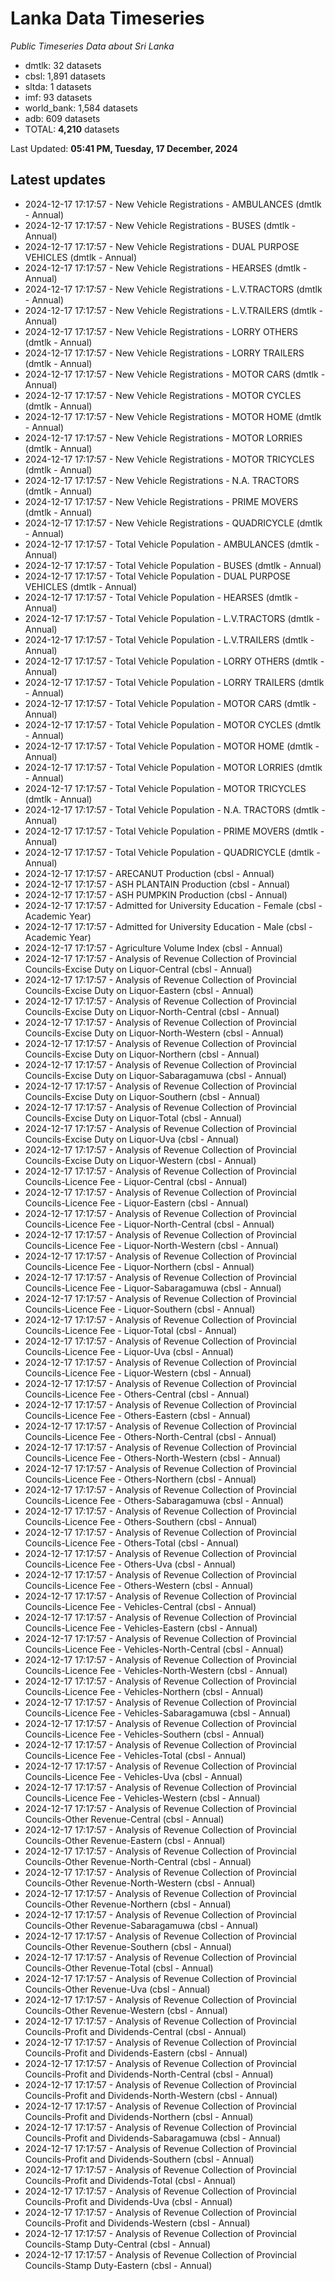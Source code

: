 # Lanka Data Timeseries
*Public Timeseries Data about Sri Lanka*

* dmtlk: 32 datasets
* cbsl: 1,891 datasets
* sltda: 1 datasets
* imf: 93 datasets
* world_bank: 1,584 datasets
* adb: 609 datasets
* TOTAL: **4,210** datasets

Last Updated: **05:41 PM, Tuesday, 17 December, 2024**

## Latest updates

* 2024-12-17 17:17:57 - New Vehicle Registrations - AMBULANCES (dmtlk - Annual)
* 2024-12-17 17:17:57 - New Vehicle Registrations - BUSES (dmtlk - Annual)
* 2024-12-17 17:17:57 - New Vehicle Registrations - DUAL PURPOSE VEHICLES (dmtlk - Annual)
* 2024-12-17 17:17:57 - New Vehicle Registrations - HEARSES (dmtlk - Annual)
* 2024-12-17 17:17:57 - New Vehicle Registrations - L.V.TRACTORS (dmtlk - Annual)
* 2024-12-17 17:17:57 - New Vehicle Registrations - L.V.TRAILERS (dmtlk - Annual)
* 2024-12-17 17:17:57 - New Vehicle Registrations - LORRY OTHERS (dmtlk - Annual)
* 2024-12-17 17:17:57 - New Vehicle Registrations - LORRY TRAILERS (dmtlk - Annual)
* 2024-12-17 17:17:57 - New Vehicle Registrations - MOTOR CARS (dmtlk - Annual)
* 2024-12-17 17:17:57 - New Vehicle Registrations - MOTOR CYCLES (dmtlk - Annual)
* 2024-12-17 17:17:57 - New Vehicle Registrations - MOTOR HOME (dmtlk - Annual)
* 2024-12-17 17:17:57 - New Vehicle Registrations - MOTOR LORRIES (dmtlk - Annual)
* 2024-12-17 17:17:57 - New Vehicle Registrations - MOTOR TRICYCLES (dmtlk - Annual)
* 2024-12-17 17:17:57 - New Vehicle Registrations - N.A. TRACTORS (dmtlk - Annual)
* 2024-12-17 17:17:57 - New Vehicle Registrations - PRIME MOVERS (dmtlk - Annual)
* 2024-12-17 17:17:57 - New Vehicle Registrations - QUADRICYCLE (dmtlk - Annual)
* 2024-12-17 17:17:57 - Total Vehicle Population - AMBULANCES (dmtlk - Annual)
* 2024-12-17 17:17:57 - Total Vehicle Population - BUSES (dmtlk - Annual)
* 2024-12-17 17:17:57 - Total Vehicle Population - DUAL PURPOSE VEHICLES (dmtlk - Annual)
* 2024-12-17 17:17:57 - Total Vehicle Population - HEARSES (dmtlk - Annual)
* 2024-12-17 17:17:57 - Total Vehicle Population - L.V.TRACTORS (dmtlk - Annual)
* 2024-12-17 17:17:57 - Total Vehicle Population - L.V.TRAILERS (dmtlk - Annual)
* 2024-12-17 17:17:57 - Total Vehicle Population - LORRY OTHERS (dmtlk - Annual)
* 2024-12-17 17:17:57 - Total Vehicle Population - LORRY TRAILERS (dmtlk - Annual)
* 2024-12-17 17:17:57 - Total Vehicle Population - MOTOR CARS (dmtlk - Annual)
* 2024-12-17 17:17:57 - Total Vehicle Population - MOTOR CYCLES (dmtlk - Annual)
* 2024-12-17 17:17:57 - Total Vehicle Population - MOTOR HOME (dmtlk - Annual)
* 2024-12-17 17:17:57 - Total Vehicle Population - MOTOR LORRIES (dmtlk - Annual)
* 2024-12-17 17:17:57 - Total Vehicle Population - MOTOR TRICYCLES (dmtlk - Annual)
* 2024-12-17 17:17:57 - Total Vehicle Population - N.A. TRACTORS (dmtlk - Annual)
* 2024-12-17 17:17:57 - Total Vehicle Population - PRIME MOVERS (dmtlk - Annual)
* 2024-12-17 17:17:57 - Total Vehicle Population - QUADRICYCLE (dmtlk - Annual)
* 2024-12-17 17:17:57 - ARECANUT Production (cbsl - Annual)
* 2024-12-17 17:17:57 - ASH PLANTAIN Production (cbsl - Annual)
* 2024-12-17 17:17:57 - ASH PUMPKIN Production (cbsl - Annual)
* 2024-12-17 17:17:57 - Admitted for University Education - Female (cbsl - Academic Year)
* 2024-12-17 17:17:57 - Admitted for University Education - Male (cbsl - Academic Year)
* 2024-12-17 17:17:57 - Agriculture Volume Index (cbsl - Annual)
* 2024-12-17 17:17:57 - Analysis of Revenue Collection of Provincial Councils-Excise Duty on Liquor-Central (cbsl - Annual)
* 2024-12-17 17:17:57 - Analysis of Revenue Collection of Provincial Councils-Excise Duty on Liquor-Eastern (cbsl - Annual)
* 2024-12-17 17:17:57 - Analysis of Revenue Collection of Provincial Councils-Excise Duty on Liquor-North-Central (cbsl - Annual)
* 2024-12-17 17:17:57 - Analysis of Revenue Collection of Provincial Councils-Excise Duty on Liquor-North-Western (cbsl - Annual)
* 2024-12-17 17:17:57 - Analysis of Revenue Collection of Provincial Councils-Excise Duty on Liquor-Northern (cbsl - Annual)
* 2024-12-17 17:17:57 - Analysis of Revenue Collection of Provincial Councils-Excise Duty on Liquor-Sabaragamuwa (cbsl - Annual)
* 2024-12-17 17:17:57 - Analysis of Revenue Collection of Provincial Councils-Excise Duty on Liquor-Southern (cbsl - Annual)
* 2024-12-17 17:17:57 - Analysis of Revenue Collection of Provincial Councils-Excise Duty on Liquor-Total (cbsl - Annual)
* 2024-12-17 17:17:57 - Analysis of Revenue Collection of Provincial Councils-Excise Duty on Liquor-Uva (cbsl - Annual)
* 2024-12-17 17:17:57 - Analysis of Revenue Collection of Provincial Councils-Excise Duty on Liquor-Western (cbsl - Annual)
* 2024-12-17 17:17:57 - Analysis of Revenue Collection of Provincial Councils-Licence Fee - Liquor-Central (cbsl - Annual)
* 2024-12-17 17:17:57 - Analysis of Revenue Collection of Provincial Councils-Licence Fee - Liquor-Eastern (cbsl - Annual)
* 2024-12-17 17:17:57 - Analysis of Revenue Collection of Provincial Councils-Licence Fee - Liquor-North-Central (cbsl - Annual)
* 2024-12-17 17:17:57 - Analysis of Revenue Collection of Provincial Councils-Licence Fee - Liquor-North-Western (cbsl - Annual)
* 2024-12-17 17:17:57 - Analysis of Revenue Collection of Provincial Councils-Licence Fee - Liquor-Northern (cbsl - Annual)
* 2024-12-17 17:17:57 - Analysis of Revenue Collection of Provincial Councils-Licence Fee - Liquor-Sabaragamuwa (cbsl - Annual)
* 2024-12-17 17:17:57 - Analysis of Revenue Collection of Provincial Councils-Licence Fee - Liquor-Southern (cbsl - Annual)
* 2024-12-17 17:17:57 - Analysis of Revenue Collection of Provincial Councils-Licence Fee - Liquor-Total (cbsl - Annual)
* 2024-12-17 17:17:57 - Analysis of Revenue Collection of Provincial Councils-Licence Fee - Liquor-Uva (cbsl - Annual)
* 2024-12-17 17:17:57 - Analysis of Revenue Collection of Provincial Councils-Licence Fee - Liquor-Western (cbsl - Annual)
* 2024-12-17 17:17:57 - Analysis of Revenue Collection of Provincial Councils-Licence Fee - Others-Central (cbsl - Annual)
* 2024-12-17 17:17:57 - Analysis of Revenue Collection of Provincial Councils-Licence Fee - Others-Eastern (cbsl - Annual)
* 2024-12-17 17:17:57 - Analysis of Revenue Collection of Provincial Councils-Licence Fee - Others-North-Central (cbsl - Annual)
* 2024-12-17 17:17:57 - Analysis of Revenue Collection of Provincial Councils-Licence Fee - Others-North-Western (cbsl - Annual)
* 2024-12-17 17:17:57 - Analysis of Revenue Collection of Provincial Councils-Licence Fee - Others-Northern (cbsl - Annual)
* 2024-12-17 17:17:57 - Analysis of Revenue Collection of Provincial Councils-Licence Fee - Others-Sabaragamuwa (cbsl - Annual)
* 2024-12-17 17:17:57 - Analysis of Revenue Collection of Provincial Councils-Licence Fee - Others-Southern (cbsl - Annual)
* 2024-12-17 17:17:57 - Analysis of Revenue Collection of Provincial Councils-Licence Fee - Others-Total (cbsl - Annual)
* 2024-12-17 17:17:57 - Analysis of Revenue Collection of Provincial Councils-Licence Fee - Others-Uva (cbsl - Annual)
* 2024-12-17 17:17:57 - Analysis of Revenue Collection of Provincial Councils-Licence Fee - Others-Western (cbsl - Annual)
* 2024-12-17 17:17:57 - Analysis of Revenue Collection of Provincial Councils-Licence Fee - Vehicles-Central (cbsl - Annual)
* 2024-12-17 17:17:57 - Analysis of Revenue Collection of Provincial Councils-Licence Fee - Vehicles-Eastern (cbsl - Annual)
* 2024-12-17 17:17:57 - Analysis of Revenue Collection of Provincial Councils-Licence Fee - Vehicles-North-Central (cbsl - Annual)
* 2024-12-17 17:17:57 - Analysis of Revenue Collection of Provincial Councils-Licence Fee - Vehicles-North-Western (cbsl - Annual)
* 2024-12-17 17:17:57 - Analysis of Revenue Collection of Provincial Councils-Licence Fee - Vehicles-Northern (cbsl - Annual)
* 2024-12-17 17:17:57 - Analysis of Revenue Collection of Provincial Councils-Licence Fee - Vehicles-Sabaragamuwa (cbsl - Annual)
* 2024-12-17 17:17:57 - Analysis of Revenue Collection of Provincial Councils-Licence Fee - Vehicles-Southern (cbsl - Annual)
* 2024-12-17 17:17:57 - Analysis of Revenue Collection of Provincial Councils-Licence Fee - Vehicles-Total (cbsl - Annual)
* 2024-12-17 17:17:57 - Analysis of Revenue Collection of Provincial Councils-Licence Fee - Vehicles-Uva (cbsl - Annual)
* 2024-12-17 17:17:57 - Analysis of Revenue Collection of Provincial Councils-Licence Fee - Vehicles-Western (cbsl - Annual)
* 2024-12-17 17:17:57 - Analysis of Revenue Collection of Provincial Councils-Other Revenue-Central (cbsl - Annual)
* 2024-12-17 17:17:57 - Analysis of Revenue Collection of Provincial Councils-Other Revenue-Eastern (cbsl - Annual)
* 2024-12-17 17:17:57 - Analysis of Revenue Collection of Provincial Councils-Other Revenue-North-Central (cbsl - Annual)
* 2024-12-17 17:17:57 - Analysis of Revenue Collection of Provincial Councils-Other Revenue-North-Western (cbsl - Annual)
* 2024-12-17 17:17:57 - Analysis of Revenue Collection of Provincial Councils-Other Revenue-Northern (cbsl - Annual)
* 2024-12-17 17:17:57 - Analysis of Revenue Collection of Provincial Councils-Other Revenue-Sabaragamuwa (cbsl - Annual)
* 2024-12-17 17:17:57 - Analysis of Revenue Collection of Provincial Councils-Other Revenue-Southern (cbsl - Annual)
* 2024-12-17 17:17:57 - Analysis of Revenue Collection of Provincial Councils-Other Revenue-Total (cbsl - Annual)
* 2024-12-17 17:17:57 - Analysis of Revenue Collection of Provincial Councils-Other Revenue-Uva (cbsl - Annual)
* 2024-12-17 17:17:57 - Analysis of Revenue Collection of Provincial Councils-Other Revenue-Western (cbsl - Annual)
* 2024-12-17 17:17:57 - Analysis of Revenue Collection of Provincial Councils-Profit and Dividends-Central (cbsl - Annual)
* 2024-12-17 17:17:57 - Analysis of Revenue Collection of Provincial Councils-Profit and Dividends-Eastern (cbsl - Annual)
* 2024-12-17 17:17:57 - Analysis of Revenue Collection of Provincial Councils-Profit and Dividends-North-Central (cbsl - Annual)
* 2024-12-17 17:17:57 - Analysis of Revenue Collection of Provincial Councils-Profit and Dividends-North-Western (cbsl - Annual)
* 2024-12-17 17:17:57 - Analysis of Revenue Collection of Provincial Councils-Profit and Dividends-Northern (cbsl - Annual)
* 2024-12-17 17:17:57 - Analysis of Revenue Collection of Provincial Councils-Profit and Dividends-Sabaragamuwa (cbsl - Annual)
* 2024-12-17 17:17:57 - Analysis of Revenue Collection of Provincial Councils-Profit and Dividends-Southern (cbsl - Annual)
* 2024-12-17 17:17:57 - Analysis of Revenue Collection of Provincial Councils-Profit and Dividends-Total (cbsl - Annual)
* 2024-12-17 17:17:57 - Analysis of Revenue Collection of Provincial Councils-Profit and Dividends-Uva (cbsl - Annual)
* 2024-12-17 17:17:57 - Analysis of Revenue Collection of Provincial Councils-Profit and Dividends-Western (cbsl - Annual)
* 2024-12-17 17:17:57 - Analysis of Revenue Collection of Provincial Councils-Stamp Duty-Central (cbsl - Annual)
* 2024-12-17 17:17:57 - Analysis of Revenue Collection of Provincial Councils-Stamp Duty-Eastern (cbsl - Annual)